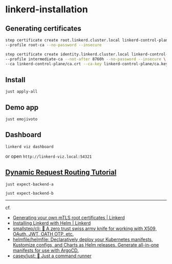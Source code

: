 # linkerd-installation

## Generating certificates

```sh
step certificate create root.linkerd.cluster.local linkerd-control-plane/ca.crt linkerd-control-plane/ca.key \
--profile root-ca --no-password --insecure
```

```sh
step certificate create identity.linkerd.cluster.local linkerd-control-plane/issuer.crt linkerd-control-plane/issuer.key \
--profile intermediate-ca --not-after 8760h --no-password --insecure \
--ca linkerd-control-plane/ca.crt --ca-key linkerd-control-plane/ca.key
```

## Install

```shell
just apply-all
```

## Demo app

```shell
just emojivoto
```

## Dashboard

```shell
linkerd viz dashboard
```

or open `http://linkerd-viz.local:54321`

## [Dynamic Request Routing Tutorial](https://linkerd.io/2.14/tasks/configuring-dynamic-request-routing/)

```shell
just expect-backend-a
```

```shell
just expect-backend-b
```

---

cf.

- [Generating your own mTLS root certificates | Linkerd](https://linkerd.io/2.14/tasks/generate-certificates/)
- [Installing Linkerd with Helm | Linkerd](https://linkerd.io/2.14/tasks/install-helm/)
- [smallstep/cli: 🧰 A zero trust swiss army knife for working with X509, OAuth, JWT, OATH OTP, etc.](https://github.com/smallstep/cli)
- [helmfile/helmfile: Declaratively deploy your Kubernetes manifests, Kustomize configs, and Charts as Helm releases. Generate all-in-one manifests for use with ArgoCD.](https://github.com/helmfile/helmfile)
- [casey/just: 🤖 Just a command runner](https://github.com/casey/just)
